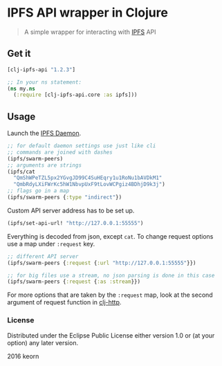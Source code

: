 IPFS API wrapper in Clojure 
===================================

> A simple wrapper for interacting with [IPFS](https://ipfs.io) API

## Get it
```clojure
[clj-ipfs-api "1.2.3"]

;; In your ns statement:
(ns my.ns
  (:require [clj-ipfs-api.core :as ipfs]))
```

## Usage
Launch the [IPFS Daemon](https://ipfs.io/docs/getting-started/).

```clojure
;; for default daemon settings use just like cli
;; commands are joined with dashes
(ipfs/swarm-peers)
;; arguments are strings
(ipfs/cat
  "QmShWPeTZL5px2YGvgJD99C4SuHEqry1u1RoNu1bAVDkM1"
  "QmbRdyLXiFWrKc5hW1NbvpUxF9tLovWCPgiz4BDhjD9k3j")
;; flags go in a map
(ipfs/swarm-peers {:type "indirect"}) 
```

Custom API server address has to be set up.
```clojure
(ipfs/set-api-url! "http://127.0.0.1:55555")
```

Everything is decoded from json, except `cat`.
To change request options use a map under `:request` key.

```clojure
;; different API server
(ipfs/swarm-peers {:request {:url "http://127.0.0.1:55555"}})

;; for big files use a stream, no json parsing is done in this case
(ipfs/swarm-peers {:request {:as :stream}})
```

For more options that are taken by the `:request` map,
look at the second argument of request function in [clj-http](https://github.com/dakrone/clj-http#raw-request).

### License

Distributed under the Eclipse Public License either version 1.0 or (at
your option) any later version.

2016 keorn
